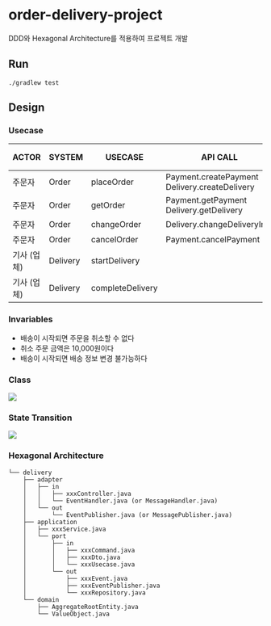 # order-delivery-project

DDD와 Hexagonal Architecture를 적용하여 프로젝트 개발

## Run

```shell
./gradlew test
```

## Design

### Usecase

| ACTOR   | SYSTEM   | USECASE          | API CALL                                          | MESSAGING EVENT        | MESSAGE 소비자 |
|---------|----------|------------------|---------------------------------------------------|------------------------|-------------|
| 주문자     | Order    | placeOrder       | Payment.createPayment</br>Delivery.createDelivery |                        |             |
| 주문자     | Order    | getOrder         | Payment.getPayment</br>Delivery.getDelivery       |                        |             |
| 주문자     | Order    | changeOrder      | Delivery.changeDeliveryInfo                       |                        |             |
| 주문자     | Order    | cancelOrder      | Payment.cancelPayment                             |                        |             |
| 기사 (업체) | Delivery | startDelivery    |                                                   | DeliveryStartedEvent   | Order       |
| 기사 (업체) | Delivery | completeDelivery |                                                   | DeliveryCompletedEvent | Order       |

### Invariables

- 배송이 시작되면 주문을 취소할 수 없다
- 취소 주문 금액은 10,000원이다
- 배송이 시작되면 배송 정보 변경 불가능하다

### Class

![](https://plantuml-server.kkeisuke.dev/svg/bLPFJnD15B_lfvYR6cnIyBOX3QNKqAIb3QtSXzsXJDpTMMTdcm8XgOaXH3pWeP6e68oQIEA1Y54E-eNOvJluzczdbwrKBioyztxlp--zDzibHs0kNDDGb7j8trJHwW8Sl9-7tkN8Fpf5yohoBYxyWu_-wG_a7xttFxpsZa-ySxXy-krzk_9FNo3_rrV_uDND-0pvXoV8VtFW7NtEE5bGOviOXAwl3lqnk1oX-VB3Shdilpi6_tdOewcn8p7opyRU9TmkHzVV_mJ0wukHz_BBpVWaSbMt11Kx3z4wiPb31UDmxX8-e1f93ptY231T9KFSPnOsK9LhsrGGJRYSG8Jd_jjpqC-XuN28RHkE22vOnxOWFBm5Tsh5HuHAg3uWbbZ5bcv85imLUPEEksbGPpis0gUsRL0D2yeIRwKWwYHxMHgdd_hNcOcpMSJ5Rs33XN8VOoqY80mDTefYO-qfxXDaSwQxce3mQ4zH0hHcOCT1dKYE5XSvOw9I0IrAtLDTHKrczIMHXKsYegxWD2EsEUIfeXQpo8uarecZSMe7rMP0-ugoFycDSPtmMvcr0-dCUOK-cjI29Dh9KL8B9h1HDPbhYQ8i3JeWVATnswsDTqoWia03EoMIODtWd1IMgo181AeO11tAbM60gY68wG0tH2msusibzeIGv2jHJd4LjxUeWkBEF7DnE3igQbY2z64-Cq4f2FaMreXK88GEYsvXM1uhcy5SmbJLXbG6HByVuXweQC2eBfabN7U39-bkinepROFymp3iUmrR6Z6AZ78iTh99HcNH84GWTkHYz_Obt4esw__6fMNCZ8nACkv4X91eLKgLtEXFve-1BfaW6M6GBP70eY6Mzp9fGhIQ0QoWj9at5Eiw9mxCUZKwv7R91Or4CzoB6XXZfsp1BhLhJ2zwdzBWsKSe-4Siryn5pZZjFbbkDNgz-eeiwrNNU_LrMLHhjphDUc8M-qv90fBbiYVok0EvogKcn7jr--6EvBEohs6khx42PXBkOtyIzJ5phjXcdEwIF5ocBmE-axrgfxFUtiY8QjMrMhtPpB8NUqr9ogOeSQGnqsHMbf_mmPio9w5CHSkqlq8qQc93-YYb7wDIz5UHFfq5Icb7Yg1fymgKKTQArE2CN5aYbWu_slu2.svg)

### State Transition

![](https://plantuml-server.kkeisuke.dev/svg/XLHTQuCm57ttL-Ijsw3x0NkOpJGF1Qt1ka8PGuBUXms_o5oXZFttvKCpJMeh299ppiqzvrxSVFMCzzzrvNahL4BrSG9-PbttE7xl9GxbtJrQFwEMby0leWlgeAsx2fRr4rnKwDYvXgQN1F7ozWHKdrZgWOSrnz5o-8IY7wGpeVe8M5D0LQcUVD_tF1513uQ4VZmadhU7TxGMMXhXW8HFgAjO0OdaYEiaGGEQWuynsMKvfZHD3f9jjwyL5arfGn9j3oGzvliCfvdKgec4Gq23r6RDfK4IquWeSJ44kgGtL5L1cBIz17WNa2XIjLHGCy-N75nL672y3tc_O-AJXHb2NqtuSZJJGUnVN-9jfaroO8v5WsksoYbTY7D4TVytqtD3Cnx-ryxUcznfsDg6VDunlRa-yzZDxER7D7VcOPTnPYBjRA0fnM_W3m00.svg)

### Hexagonal Architecture

```shell
└── delivery
    ├── adapter
    │   ├── in
    │   │   ├── xxxController.java
    │   │   └── EventHandler.java (or MessageHandler.java)
    │   └── out
    │       └── EventPublisher.java (or MessagePublisher.java)
    ├── application
    │   ├── xxxService.java
    │   └── port
    │       ├── in
    │       │   ├── xxxCommand.java
    │       │   ├── xxxDto.java
    │       │   └── xxxUsecase.java
    │       └── out
    │           ├── xxxEvent.java
    │           ├── xxxEventPublisher.java
    │           └── xxxRepository.java
    └── domain
        ├── AggregateRootEntity.java
        └── ValueObject.java
```
